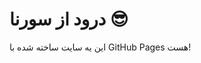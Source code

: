 <!DOCTYPE html>
<html>
  <head><title>سایت سورنا</title></head>
  <body>
    <h1>درود از سورنا 😎</h1>
    <p>این یه سایت ساخته شده با GitHub Pages هست!</p>
  </body>
</html>
